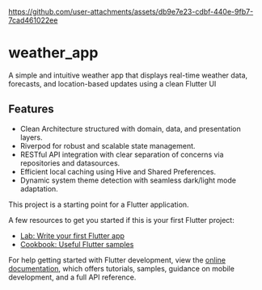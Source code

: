 
https://github.com/user-attachments/assets/db9e7e23-cdbf-440e-9fb7-7cad461022ee


# weather_app
A simple and intuitive weather app that displays real-time weather data, forecasts, and location-based updates using a clean Flutter UI

## Features
- Clean Architecture structured with domain, data, and presentation layers.
- Riverpod for robust and scalable state management.
- RESTful API integration with clear separation of concerns via repositories and datasources.
- Efficient local caching using Hive and Shared Preferences.
- Dynamic system theme detection with seamless dark/light mode adaptation.


This project is a starting point for a Flutter application.

A few resources to get you started if this is your first Flutter project:

- [Lab: Write your first Flutter app](https://docs.flutter.dev/get-started/codelab)
- [Cookbook: Useful Flutter samples](https://docs.flutter.dev/cookbook)

For help getting started with Flutter development, view the
[online documentation](https://docs.flutter.dev/), which offers tutorials,
samples, guidance on mobile development, and a full API reference.
